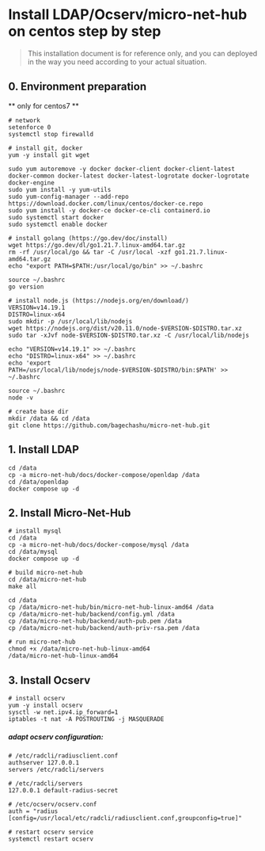 <!-- @format -->

# Install LDAP/Ocserv/micro-net-hub on centos step by step

> This installation document is for reference only,
> and you can deployed in the way you need according to your actual situation.

## 0. Environment preparation

** only for centos7 **

```shell
# network
setenforce 0
systemctl stop firewalld

# install git, docker
yum -y install git wget

sudo yum autoremove -y docker docker-client docker-client-latest docker-common docker-latest docker-latest-logrotate docker-logrotate docker-engine
sudo yum install -y yum-utils
sudo yum-config-manager --add-repo https://download.docker.com/linux/centos/docker-ce.repo
sudo yum install -y docker-ce docker-ce-cli containerd.io
sudo systemctl start docker
sudo systemctl enable docker

# install golang (https://go.dev/doc/install)
wget https://go.dev/dl/go1.21.7.linux-amd64.tar.gz
rm -rf /usr/local/go && tar -C /usr/local -xzf go1.21.7.linux-amd64.tar.gz
echo "export PATH=$PATH:/usr/local/go/bin" >> ~/.bashrc

source ~/.bashrc
go version

# install node.js (https://nodejs.org/en/download/)
VERSION=v14.19.1
DISTRO=linux-x64
sudo mkdir -p /usr/local/lib/nodejs
wget https://nodejs.org/dist/v20.11.0/node-$VERSION-$DISTRO.tar.xz
sudo tar -xJvf node-$VERSION-$DISTRO.tar.xz -C /usr/local/lib/nodejs

echo "VERSION=v14.19.1" >> ~/.bashrc
echo "DISTRO=linux-x64" >> ~/.bashrc
echo 'export PATH=/usr/local/lib/nodejs/node-$VERSION-$DISTRO/bin:$PATH' >> ~/.bashrc

source ~/.bashrc
node -v

# create base dir
mkdir /data && cd /data
git clone https://github.com/bagechashu/micro-net-hub.git

```

## 1. Install LDAP

```shell
cd /data
cp -a micro-net-hub/docs/docker-compose/openldap /data
cd /data/openldap
docker compose up -d

```

## 2. Install Micro-Net-Hub

```shell
# install mysql
cd /data
cp -a micro-net-hub/docs/docker-compose/mysql /data
cd /data/mysql
docker compose up -d

# build micro-net-hub
cd /data/micro-net-hub
make all

cd /data
cp /data/micro-net-hub/bin/micro-net-hub-linux-amd64 /data
cp /data/micro-net-hub/backend/config.yml /data
cp /data/micro-net-hub/backend/auth-pub.pem /data
cp /data/micro-net-hub/backend/auth-priv-rsa.pem /data

# run micro-net-hub
chmod +x /data/micro-net-hub-linux-amd64
/data/micro-net-hub-linux-amd64

```

## 3. Install Ocserv

```shell
# install ocserv
yum -y install ocserv
sysctl -w net.ipv4.ip_forward=1
iptables -t nat -A POSTROUTING -j MASQUERADE

```

##### adapt ocserv configuration:

```
# /etc/radcli/radiusclient.conf
authserver 127.0.0.1
servers /etc/radcli/servers

# /etc/radcli/servers
127.0.0.1 default-radius-secret

# /etc/ocserv/ocserv.conf
auth = "radius [config=/usr/local/etc/radcli/radiusclient.conf,groupconfig=true]"

```

```shell
# restart ocserv service
systemctl restart ocserv
```

